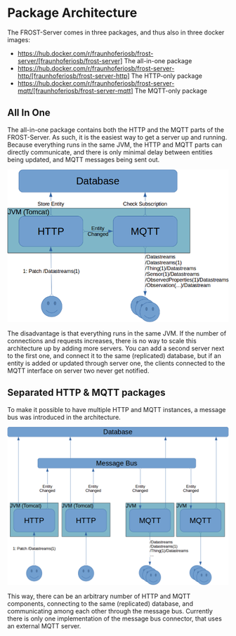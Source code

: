 # Package Architecture

The FROST-Server comes in three packages, and thus also in three docker images:

* https://hub.docker.com/r/fraunhoferiosb/frost-server/[fraunhoferiosb/frost-server] The all-in-one package
* https://hub.docker.com/r/fraunhoferiosb/frost-server-http/[fraunhoferiosb/frost-server-http] The HTTP-only package
* https://hub.docker.com/r/fraunhoferiosb/frost-server-mqtt/[fraunhoferiosb/frost-server-mqtt] The MQTT-only package

## All In One

The all-in-one package contains both the HTTP and the MQTT parts of the FROST-Server. As such, it is the easiest way to get a server up and running. Because everything runs in the same JVM, the HTTP and MQTT parts can directly communicate, and there is only minimal delay between entities being updated, and MQTT messages being sent out.

![Architecture using the All-In-One package](images/ArchitectureAllInOne.png)

The disadvantage is that everything runs in the same JVM. If the number of connections and requests increases, there is no way to scale this architecture up by adding more servers. You can add a second server next to the first one, and connect it to the same (replicated) database, but if an entity is added or updated through server one, the clients connected to the MQTT interface on server two never get notified.

## Separated HTTP & MQTT packages

To make it possible to have multiple HTTP and MQTT instances, a message bus was introduced in the architecture.

![Architecture using separate MQTT and HTTP packages, and a message bus for communication](images/ArchitectureSeparated.png)

This way, there can be an arbitrary number of HTTP and MQTT components, connecting to the same (replicated) database, and communicating among each other through the message bus. Currently there is only one implementation of the message bus connector, that uses an external MQTT server.


